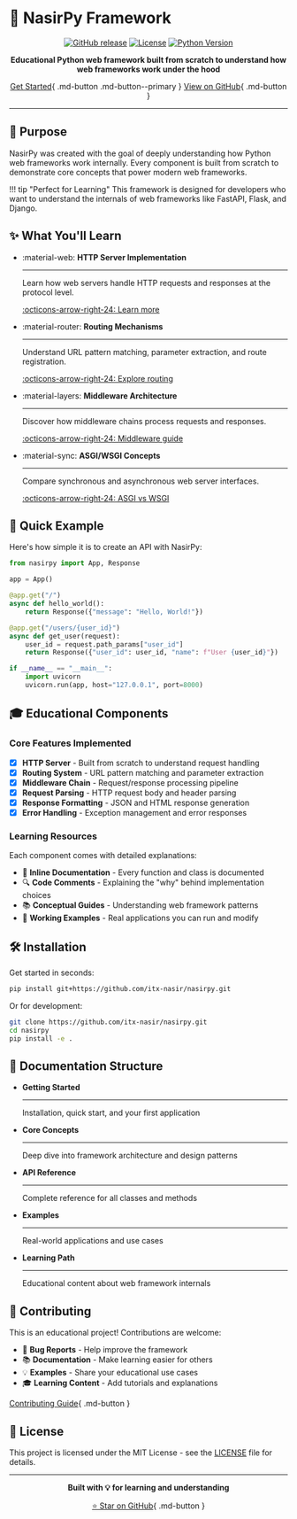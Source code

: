 # 🚀 NasirPy Framework

<div align="center">

[![GitHub release](https://img.shields.io/github/v/release/itx-nasir/nasirpy?include_prereleases&style=flat-square)](https://github.com/itx-nasir/nasirpy/releases)
[![License](https://img.shields.io/github/license/itx-nasir/nasirpy?style=flat-square)](https://github.com/itx-nasir/nasirpy/blob/master/LICENSE)
[![Python Version](https://img.shields.io/badge/python-3.6%2B-blue?style=flat-square)](https://www.python.org/downloads/)

**Educational Python web framework built from scratch to understand how web frameworks work under the hood**

[Get Started](getting-started/installation.md){ .md-button .md-button--primary }
[View on GitHub](https://github.com/itx-nasir/nasirpy){ .md-button }

</div>

---

## 🎯 Purpose

NasirPy was created with the goal of deeply understanding how Python web frameworks work internally. Every component is built from scratch to demonstrate core concepts that power modern web frameworks.

!!! tip "Perfect for Learning"
    This framework is designed for developers who want to understand the internals of web frameworks like FastAPI, Flask, and Django.

## ✨ What You'll Learn

<div class="grid cards" markdown>

-   :material-web: **HTTP Server Implementation**

    ---

    Learn how web servers handle HTTP requests and responses at the protocol level.

    [:octicons-arrow-right-24: Learn more](concepts/architecture.md)

-   :material-router: **Routing Mechanisms**

    ---

    Understand URL pattern matching, parameter extraction, and route registration.

    [:octicons-arrow-right-24: Explore routing](concepts/routing.md)

-   :material-layers: **Middleware Architecture**

    ---

    Discover how middleware chains process requests and responses.

    [:octicons-arrow-right-24: Middleware guide](concepts/middleware.md)

-   :material-sync: **ASGI/WSGI Concepts**

    ---

    Compare synchronous and asynchronous web server interfaces.

    [:octicons-arrow-right-24: ASGI vs WSGI](learning/asgi-wsgi.md)

</div>

## 🚀 Quick Example

Here's how simple it is to create an API with NasirPy:

```python
from nasirpy import App, Response

app = App()

@app.get("/")
async def hello_world():
    return Response({"message": "Hello, World!"})

@app.get("/users/{user_id}")
async def get_user(request):
    user_id = request.path_params["user_id"]
    return Response({"user_id": user_id, "name": f"User {user_id}"})

if __name__ == "__main__":
    import uvicorn
    uvicorn.run(app, host="127.0.0.1", port=8000)
```

## 🎓 Educational Components

### Core Features Implemented

- [x] **HTTP Server** - Built from scratch to understand request handling
- [x] **Routing System** - URL pattern matching and parameter extraction  
- [x] **Middleware Chain** - Request/response processing pipeline
- [x] **Request Parsing** - HTTP request body and header parsing
- [x] **Response Formatting** - JSON and HTML response generation
- [x] **Error Handling** - Exception management and error responses

### Learning Resources

Each component comes with detailed explanations:

- 📖 **Inline Documentation** - Every function and class is documented
- 🔍 **Code Comments** - Explaining the "why" behind implementation choices
- 📚 **Conceptual Guides** - Understanding web framework patterns
- 🧪 **Working Examples** - Real applications you can run and modify

## 🛠️ Installation

Get started in seconds:

```bash
pip install git+https://github.com/itx-nasir/nasirpy.git
```

Or for development:

```bash
git clone https://github.com/itx-nasir/nasirpy.git
cd nasirpy
pip install -e .
```

## 📖 Documentation Structure

<div class="grid cards" markdown>

-   **Getting Started**

    ---

    Installation, quick start, and your first application

-   **Core Concepts**

    ---

    Deep dive into framework architecture and design patterns

-   **API Reference**

    ---

    Complete reference for all classes and methods

-   **Examples**

    ---

    Real-world applications and use cases

-   **Learning Path**

    ---

    Educational content about web framework internals

</div>

## 🤝 Contributing

This is an educational project! Contributions are welcome:

- 🐛 **Bug Reports** - Help improve the framework
- 📚 **Documentation** - Make learning easier for others
- 💡 **Examples** - Share your educational use cases
- 🎓 **Learning Content** - Add tutorials and explanations

[Contributing Guide](contributing.md){ .md-button }

## 📄 License

This project is licensed under the MIT License - see the [LICENSE](https://github.com/itx-nasir/nasirpy/blob/master/LICENSE) file for details.

---

<div align="center">

**Built with 💡 for learning and understanding**

[⭐ Star on GitHub](https://github.com/itx-nasir/nasirpy){ .md-button }

</div> 
